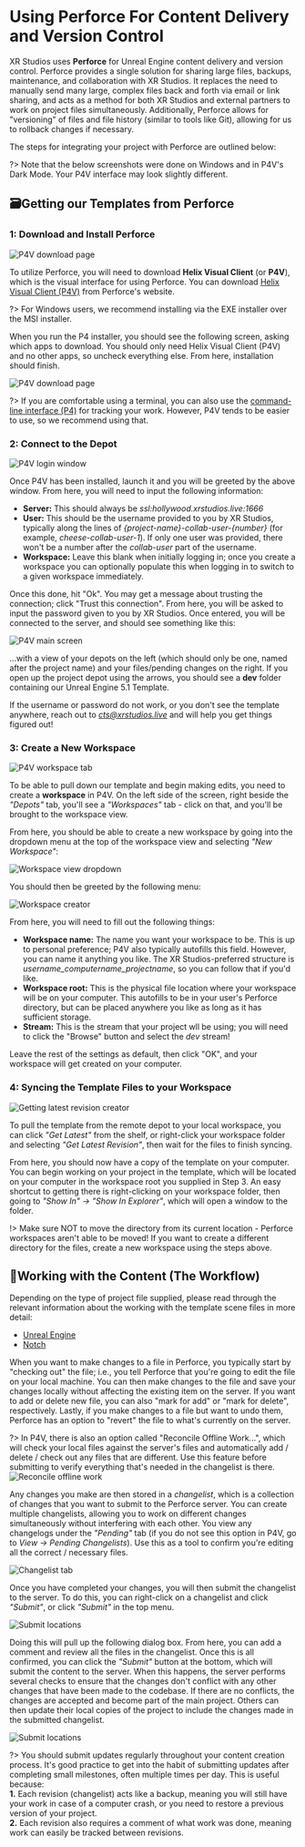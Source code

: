 # Using Perforce For Content Delivery and Version Control

<!-- ![logo](../../img/p4v/flowchart.png) -->

XR Studios uses **Perforce** for Unreal Engine content delivery and version control. Perforce provides a single solution for sharing large files, backups, maintenance, and collaboration with XR Studios. It replaces the need to manually send many large, complex files back and forth via email or link sharing, and acts as a method for both XR Studios and external partners to work on project files simultaneously. Additionally, Perforce allows for "versioning" of files and file history (similar to tools like Git), allowing for us to rollback changes if necessary.

The steps for integrating your project with Perforce are outlined below:

?> Note that the below screenshots were done on Windows and in P4V's Dark Mode. Your P4V interface may look slightly different.

## 🗃️Getting our Templates from Perforce

### 1: Download and Install Perforce

![P4V download page](../../img/p4v/step1a.png ':size=50%')

To utilize Perforce, you will need to download **Helix Visual Client** (or **P4V**), which is the visual interface for using Perforce. You can download [Helix Visual Client (P4V)](https://www.perforce.com/downloads/helix-visual-client-p4v) from Perforce's website.

?> For Windows users, we recommend installing via the EXE installer over the MSI installer.

When you run the P4 installer, you should see the following screen, asking which apps to download. You should only need Helix Visual Client (P4V) and no other apps, so uncheck everything else. From here, installation should finish.

![P4V download page](../../img/p4v/step1b.png ':size=50%')

?> If you are comfortable using a terminal, you can also use the [command-line interface (P4)](https://www.perforce.com/downloads/helix-command-line-client-p4) for tracking your work. However, P4V tends to be easier to use, so we recommend using that.

### 2: Connect to the Depot

![P4V login window](../../img/p4v/step2a.png ':size=50%')

Once P4V has been installed, launch it and you will be greeted by the above window. From here, you will need to input the following information:

-   **Server:** This should always be _ssl:hollywood.xrstudios.live:1666_
-   **User:** This should be the username provided to you by XR Studios, typically along the lines of _{project-name}-collab-user-{number}_ (for example, _cheese-collab-user-1_). If only one user was provided, there won't be a number after the _collab-user_ part of the username.
-   **Workspace:** Leave this blank when initially logging in; once you create a workspace you can optionally populate this when logging in to switch to a given workspace immediately.

Once this done, hit "Ok". You may get a message about trusting the connection; click "Trust this connection". From here, you will be asked to input the password given to you by XR Studios. Once entered, you will be connected to the server, and should see something like this:

![P4V main screen](../../img/p4v/step2b.png ':size=50%')

...with a view of your depots on the left (which should only be one, named after the project name) and your files/pending changes on the right. If you open up the project depot using the arrows, you should see a **dev** folder containing our Unreal Engine 5.1 Template.

If the username or password do not work, or you don't see the template anywhere, reach out to *cts@xrstudios.live* and will help you get things figured out!

### 3: Create a New Workspace

![P4V workspace tab](../../img/p4v/step3a.png ':size=50%')

To be able to pull down our template and begin making edits, you need to create a **workspace** in P4V. On the left side of the screen, right beside the _"Depots"_ tab, you'll see a _"Workspaces"_ tab - click on that, and you'll be brought to the workspace view.

From here, you should be able to create a new workspace by going into the dropdown menu at the top of the workspace view and selecting _"New Workspace"_:

![Workspace view dropdown](../../img/p4v/step3b.png ':size=30%')

You should then be greeted by the following menu:

![Workspace creator](../../img/p4v/step3c.png ':size=50%')

From here, you will need to fill out the following things:

-   **Workspace name:** The name you want your workspace to be. This is up to personal preference; P4V also typically autofills this field. However, you can name it anything you like. The XR Studios-preferred structure is _username_computername_projectname_, so you can follow that if you'd like.
-   **Workspace root:** This is the physical file location where your workspace will be on your computer. This autofills to be in your user's Perforce directory, but can be placed anywhere you like as long as it has sufficient storage.
-   **Stream:** This is the stream that your project wll be using; you will need to click the "Browse" button and select the _dev_ stream!

Leave the rest of the settings as default, then click "OK", and your workspace will get created on your computer.

### 4: Syncing the Template Files to your Workspace

![Getting latest revision creator](../../img/p4v/step4.png ':size=50%')

To pull the template from the remote depot to your local workspace, you can click _"Get Latest"_ from the shelf, or right-click your workspace folder and selecting _"Get Latest Revision"_, then wait for the files to finish syncing.

From here, you should now have a copy of the template on your computer. You can begin working on your project in the template, which will be located on your computer in the workspace root you supplied in Step 3. An easy shortcut to getting there is right-clicking on your workspace folder, then going to _"Show In" → "Show In Explorer"_, which will open a window to the folder.

!> Make sure NOT to move the directory from its current location - Perforce workspaces aren't able to be moved! If you want to create a different directory for the files, create a new workspace using the steps above.

## 📝Working with the Content (The Workflow)

Depending on the type of project file supplied, please read through the relevant information about the working with the template scene files in more detail:

-   [Unreal Engine](docs/content/unreal.md)
-   [Notch](docs/content/notch)

When you want to make changes to a file in Perforce, you typically start by "checking out" the file; i.e., you tell Perforce that you're going to edit the file on your local machine. You can then make changes to the file and save your changes locally without affecting the existing item on the server. If you want to add or delete new file, you can also "mark for add" or "mark for delete", respectively. Lastly, if you make changes to a file but want to undo them, Perforce has an option to "revert" the file to what's currently on the server.

?> In P4V, there is also an option called "Reconcile Offline Work...", which will check your local files against the server's files and automatically add / delete / check out any files that are different. Use this feature before submitting to verify everything that's needed in the changelist is there. <br> ![Reconcile offline work](../../img/p4v/reconcile.png ':size=50%')

Any changes you make are then stored in a _changelist_, which is a collection of changes that you want to submit to the Perforce server. You can create multiple changelists, allowing you to work on different changes simultaneously without interfering with each other. You view any changelogs under the _"Pending"_ tab (if you do not see this option in P4V, go to _View → Pending Changelists_). Use this as a tool to confirm you're editing all the correct / necessary files.

![Changelist tab](../../img/p4v/changelist.png ':size=100%')

Once you have completed your changes, you will then submit the changelist to the server. To do this, you can right-click on a changelist and click _"Submit"_, or click _"Submit"_ in the top menu.

![Submit locations](../../img/p4v/submit.png ':size=100%')

Doing this will pull up the following dialog box. From here, you can add a comment and review all the files in the changelist. Once this is all confirmed, you can click the _"Submit"_ button at the bottom, which will submit the content to the server. When this happens, the server performs several checks to ensure that the changes don't conflict with any other changes that have been made to the codebase. If there are no conflicts, the changes are accepted and become part of the main project. Others can then update their local copies of the project to include the changes made in the submitted changelist.

![Submit locations](../../img/p4v/submit-changelist.png ':size=50%')

?> You should submit updates regularly throughout your content creation process. It's good practice to get into the habit of submitting updates after completing small milestones, often multiple times per day. This is useful because:<br>**1.** Each revision (changelist) acts like a backup, meaning you will still have your work in case of a computer crash, or you need to restore a previous version of your project.<br>**2.** Each revision also requires a comment of what work was done, meaning work can easily be tracked between revisions.
